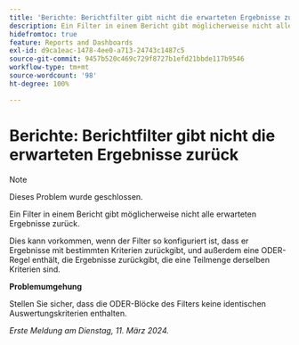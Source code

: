 ```yaml
---
title: 'Berichte: Berichtfilter gibt nicht die erwarteten Ergebnisse zurück'
description: Ein Filter in einem Bericht gibt möglicherweise nicht alle erwarteten Ergebnisse zurück. Eine Problemumgehung ist verfügbar.
hidefromtoc: true
feature: Reports and Dashboards
exl-id: d9ca1eac-1478-4ee0-a713-24743c1487c5
source-git-commit: 9457b520c469c729f8727b1efd21bbde117b9546
workflow-type: tm+mt
source-wordcount: '98'
ht-degree: 100%

---
```


# Berichte: Berichtfilter gibt nicht die erwarteten Ergebnisse zurück

>[!NOTE]
>
>Dieses Problem wurde geschlossen.

Ein Filter in einem Bericht gibt möglicherweise nicht alle erwarteten Ergebnisse zurück.

Dies kann vorkommen, wenn der Filter so konfiguriert ist, dass er Ergebnisse mit bestimmten Kriterien zurückgibt, und außerdem eine ODER-Regel enthält, die Ergebnisse zurückgibt, die eine Teilmenge derselben Kriterien sind.

**Problemumgehung**

Stellen Sie sicher, dass die ODER-Blöcke des Filters keine identischen Auswertungskriterien enthalten.

_Erste Meldung am Dienstag, 11. März 2024._
